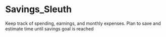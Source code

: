 # Savings_Sleuth
Keep track of spending, earnings, and monthly expenses. Plan to save and estimate time until savings goal is reached
